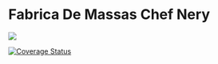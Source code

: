# Fabrica De Massas Chef Nery

 <a href="https://travis-ci.org/naiieandrade/FabricaDeMassas-ChefNery/"><img src="https://api.travis-ci.org/naiieandrade/FabricaDeMassas-ChefNery.svg?branch=master"></a>
 
 [![Coverage Status](https://coveralls.io/repos/github/naiieandrade/FabricaDeMassas-ChefNery/badge.svg?branch=master)](https://coveralls.io/github/naiieandrade/FabricaDeMassas-ChefNery?branch=master)
